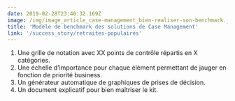```yaml
---
date: 2019-02-28T23:40:32.169Z
image: /img/image_article_case-management_bien-realiser-son-benchmark.jpg
title: 'Modèle de benchmark des solutions de Case Management'
link: '/success_story/retraites-populaires'
---
```


1. Une grille de notation avec XX points de contrôle répartis en X catégories.
2. Une échelle d’importance pour chaque élément permettant de jauger en fonction de priorité business.
3. Un générateur automatique de graphiques de prises de décision.
4. Un document explicatif pour bien maîtriser le kit.
